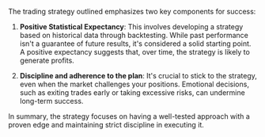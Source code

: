 The trading strategy outlined emphasizes two key components for success:

1. **Positive Statistical Expectancy**: This involves developing a strategy based on historical data through backtesting. While past performance isn't a guarantee of future results, it's considered a solid starting point. A positive expectancy suggests that, over time, the strategy is likely to generate profits.

2. **Discipline and adherence to the plan**: It's crucial to stick to the strategy, even when the market challenges your positions. Emotional decisions, such as exiting trades early or taking excessive risks, can undermine long-term success.

In summary, the strategy focuses on having a well-tested approach with a proven edge and maintaining strict discipline in executing it.

